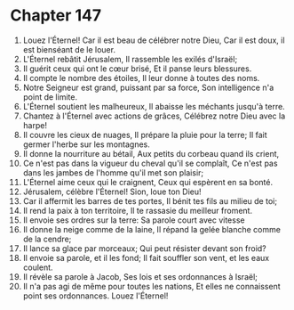 # Chapter 147

1. Louez l'Éternel! Car il est beau de célébrer notre Dieu, Car il est doux, il est bienséant de le louer.
2. L'Éternel rebâtit Jérusalem, Il rassemble les exilés d'Israël;
3. Il guérit ceux qui ont le cœur brisé, Et il panse leurs blessures.
4. Il compte le nombre des étoiles, Il leur donne à toutes des noms.
5. Notre Seigneur est grand, puissant par sa force, Son intelligence n'a point de limite.
6. L'Éternel soutient les malheureux, Il abaisse les méchants jusqu'à terre.
7. Chantez à l'Éternel avec actions de grâces, Célébrez notre Dieu avec la harpe!
8. Il couvre les cieux de nuages, Il prépare la pluie pour la terre; Il fait germer l'herbe sur les montagnes.
9. Il donne la nourriture au bétail, Aux petits du corbeau quand ils crient,
10. Ce n'est pas dans la vigueur du cheval qu'il se complaît, Ce n'est pas dans les jambes de l'homme qu'il met son plaisir;
11. L'Éternel aime ceux qui le craignent, Ceux qui espèrent en sa bonté.
12. Jérusalem, célèbre l'Éternel! Sion, loue ton Dieu!
13. Car il affermit les barres de tes portes, Il bénit tes fils au milieu de toi;
14. Il rend la paix à ton territoire, Il te rassasie du meilleur froment.
15. Il envoie ses ordres sur la terre: Sa parole court avec vitesse
16. Il donne la neige comme de la laine, Il répand la gelée blanche comme de la cendre;
17. Il lance sa glace par morceaux; Qui peut résister devant son froid?
18. Il envoie sa parole, et il les fond; Il fait souffler son vent, et les eaux coulent.
19. Il révèle sa parole à Jacob, Ses lois et ses ordonnances à Israël;
20. Il n'a pas agi de même pour toutes les nations, Et elles ne connaissent point ses ordonnances. Louez l'Éternel!

